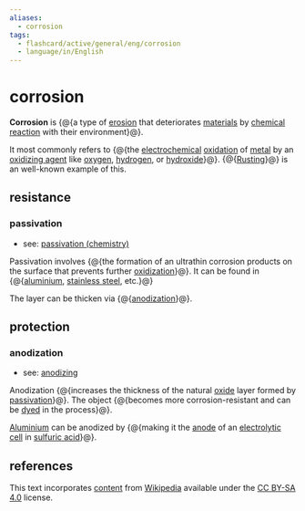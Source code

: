 ```yaml
---
aliases:
  - corrosion
tags:
  - flashcard/active/general/eng/corrosion
  - language/in/English
---
```


# corrosion

__Corrosion__ is {@{a type of [erosion](erosion.md) that deteriorates [materials](material.md) by [chemical reaction](chemical%20reaction.md) with their environment}@}. <!--SR:!2028-02-19,1010,210-->

It most commonly refers to {@{the [electrochemical](electrochemistry.md) [oxidation](oxidation.md) of [metal](metal.md) by an [oxidizing agent](oxidizing%20agent.md) like [oxygen](oxygen.md), [hydrogen](hydrogen.md), or [hydroxide](hydroxide.md)}@}. {@{[Rusting](rust.md)}@} is an well-known example of this. <!--SR:!2029-11-09,1639,270!2027-05-29,1187,350-->

## resistance

### passivation

- see: [passivation (chemistry)](passivation%20(chemistry).md)

Passivation involves {@{the formation of an ultrathin corrosion products on the surface that prevents further [oxidization](oxidization.md)}@}. It can be found in {@{[aluminium](aluminium.md), [stainless steel](stainless%20steel.md), etc.}@} <!--SR:!2030-04-29,1773,275!2027-09-02,1105,295-->

The layer can be thicken via {@{[anodization](#anodization)}@}. <!--SR:!2028-02-17,1391,350-->

## protection

### anodization

- see: [anodizing](anodizing.md)

Anodization {@{increases the thickness of the natural [oxide](oxide.md) layer formed by [passivation](#passivation)}@}. The object {@{becomes more corrosion-resistant and can be [dyed](dyeing.md) in the process}@}. <!--SR:!2026-01-07,642,270!2025-12-06,687,310-->

[Aluminium](aluminium.md) can be anodized by {@{making it the [anode](anode.md) of an [electrolytic cell](electrolytic%20cell.md) in [sulfuric acid](sulfuric%20acid.md)}@}. <!--SR:!2029-01-06,1290,255-->

## references

This text incorporates [content](https://en.wikipedia.org/wiki/corrosion) from [Wikipedia](Wikipedia.md) available under the [CC BY-SA 4.0](https://creativecommons.org/licenses/by-sa/4.0/) license.
